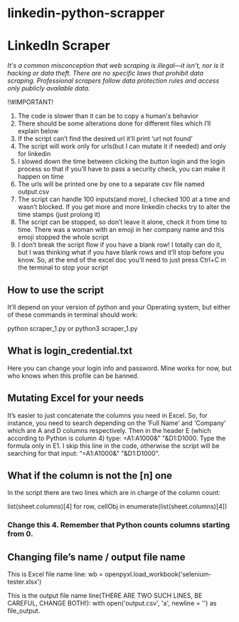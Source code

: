 # linkedin-python-scrapper

# LinkedIn Scraper

*It's a common misconception that web scraping is illegal—it isn't, nor is it hacking or data theft. There are no specific laws that prohibit data scraping. Professional scrapers follow data protection rules and access only publicly available data.*

‼️#IMPORTANT!
1. The code is slower than it can be to copy a human's behavior
2. There should be some alterations done for different files which I’ll explain below
3. If the script can’t find the desired url it’ll print ‘url not found’
4. The script will work only for urls(but I can mutate it if needed) and only for linkedin
5. I slowed down the time between clicking the button login and the login process so that if you’ll have to pass a security check, you can make it happen on time
6. The urls will be printed one by one to a separate csv file named output.csv
7. The script can handle 100 inputs(and more), I checked 100 at a time and wasn’t blocked. If you get more and more linkedin checks try to alter the time stamps (just prolong it)
8. The script can be stopped, so don’t leave it alone, check it from time to time. There was a woman with an emoji in her company name and this emoji stopped the whole script
9. I don’t break the script flow if you have a blank row! I totally can do it, but I was thinking what if you have blank rows and it’ll stop before you know. So, at the end of the excel doc you’ll need to just press Ctrl+C in the terminal to stop your script

## How to use the script

It’ll depend on your version of python and your Operating system, but either of these commands in terminal should work:

python scraper_1.py
or
python3 scraper_1.py

## What is login_credential.txt 

Here you can change your login info and password. Mine works for now, but who knows when this profile can be banned.

## Mutating Excel for your needs

It’s easier to just concatenate the columns you need in Excel. So, for instance, you need to search depending on the ‘Full Name’ and ‘Company’ which are A and D columns respectively. Then in the header E (which according to Python is column 4) type: =A1:A1000&" "&D1:D1000. Type the formula only in E1. I skip this line in the code, otherwise the script will be searching for that input: “=A1:A1000&" "&D1:D1000”. 


## What if the column is not the [n] one

In the script there are two lines which are in charge of the column count:

list(sheet.columns)[4]
for row, cellObj in enumerate(list(sheet.columns)[4])

### Change this 4. Remember that Python counts columns starting from 0.

## Changing file’s name / output file name

This is Excel file name line: 
 wb = openpyxl.load_workbook('selenium-tester.xlsx')

This is the output file name line(THERE ARE TWO SUCH LINES, BE CAREFUL, CHANGE BOTH!): 
with open('output.csv', 'a', newline = '') as file_output.
